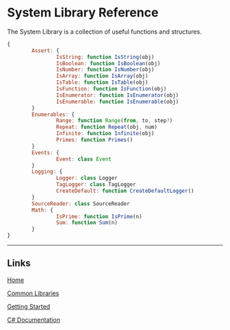 # System Library Reference

The System Library is a collection of useful functions and structures.
```js
{
        Assert: {
                IsString: function IsString(obj)
                IsBoolean: function IsBoolean(obj)
                IsNumber: function IsNumber(obj)
                IsArray: function IsArray(obj)
                IsTable: function IsTable(obj)
                IsFunction: function IsFunction(obj)
                IsEnumerator: function IsEnumerator(obj)
                IsEnumerable: function IsEnumerable(obj)
        }
        Enumerables: {
                Range: function Range(from, to, step?)
                Repeat: function Repeat(obj, num)
                Infinite: function Infinite(obj)
                Primes: function Primes()
        }
        Events: {
                Event: class Event
        }
        Logging: {
                Logger: class Logger
                TagLogger: class TagLogger
                CreateDefault: function CreateDefaultLogger()
        }
        SourceReader: class SourceReader
        Math: {
                IsPrime: function IsPrime(n)
                Sum: function Sum(n)
        }
}
```


___

## Links

[Home](https://bytechkr.github.io/BadScript2/)

[Common Libraries](./Readme.md)

[Getting Started](https://bytechkr.github.io/BadScript2/GettingStarted.html)

[C# Documentation](https://bytechkr.github.io/BadScript2/reference/index.html)